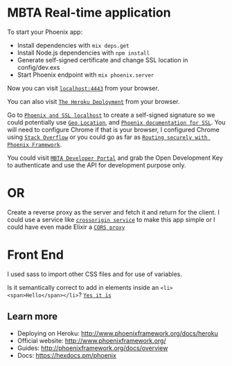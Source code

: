 MBTA Real-time application
==========================

To start your Phoenix app:

  * Install dependencies with `mix deps.get`
  * Install Node.js dependencies with `npm install`
  * Generate self-signed certificate and change SSL location in config/dev.exs
  * Start Phoenix endpoint with `mix phoenix.server`

Now you can visit [`localhost:4443`](http://localhost:4443) from your browser.

You can also visit [`The Heroku Deployment`](https://infinite-earth-33151.herokuapp.com/) from your browser.

Go to [`Phoenix and SSL localhost`](https://ohanhi.github.io/phoenix-ssl-localhost.html) to create a self-signed signature so we could potentially use [`Geo Location`](https://developer.mozilla.org/en-US/docs/Web/API/Geolocation/Using_geolocation), and
[`Phoenix documentation for SSL`](http://www.phoenixframework.org/docs/configuration-for-ssl).  You will need to configure Chrome if that is your
browser, I configured Chrome using [`Stack Overflow`](https://developer.mozilla.org/en-US/docs/Web/API/Geolocation/Using_geolocation) or you could go as far as [`Routing securely with Phoenix Framework`](https://kronicdeth.github.io/routing-securely-with-phoenix-framework/#/).

You could visit [`MBTA Developer Portal`](http://realtime.mbta.com/Portal/Home/Download) and grab the Open Development Key to authenticate and use the API for development purpose only.  

OR
==

Create a reverse proxy as the server and fetch it and return for the client.  I could use a service like [`crossorigin service`](https://cors-anywhere.herokuapp.com) to make this app simple or I could have even made Elixir a [`CORS proxy`](https://github.com/Dania02525/cowboycors)


Front End
=========

I used sass to import other CSS files and for use of variables.

Is it semantically correct to add in elements inside an `<li><span>Hello</span></li>`?  [`Yes it is`](http://stackoverflow.com/questions/4967976/what-are-the-allowed-tags-inside-a-li)

## Learn more

  * Deploying on Heroku: http://www.phoenixframework.org/docs/heroku
  * Official website: http://www.phoenixframework.org/
  * Guides: http://phoenixframework.org/docs/overview
  * Docs: https://hexdocs.pm/phoenix
